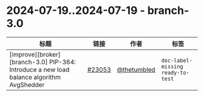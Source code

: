 # 2024-07-19..2024-07-19 - branch-3.0
| 标题 | 链接 | 作者 | 标签 |
| - | :--: | :--: | - |
| [improve][broker][branch-3.0] PIP-364: Introduce a new load balance algorithm AvgShedder | [#23053](https://github.com/apache/pulsar/pull/23053) | [@thetumbled](https://github.com/thetumbled) | `doc-label-missing` `ready-to-test`  | 
